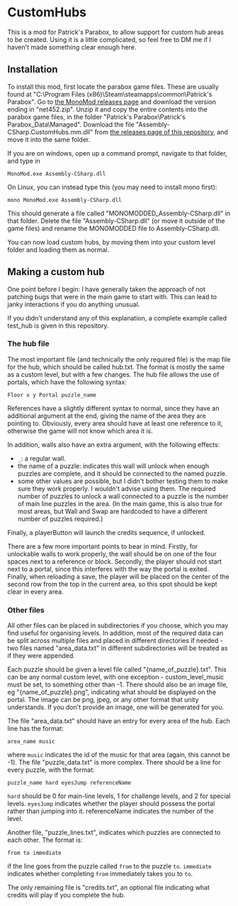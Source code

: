 # CustomHubs
This is a mod for Patrick's Parabox, to allow support for custom hub areas to be created. Using it is a little complicated, so feel free to DM me if I haven't made something clear enough here.
## Installation
To install this mod, first locate the parabox game files. These are usually found at "C:\Program Files (x86)\Steam\steamapps\common\Patrick's Parabox". Go to [the MonoMod releases page](https://github.com/MonoMod/MonoMod/releases/) and download the version ending in "net452.zip". Unzip it and copy the entire contents into the parabox game files, in the folder "Patrick's Parabox\Patrick's Parabox_Data\Managed". Download the file "Assembly-CSharp.CustomHubs.mm.dll" from [the releases page of this repository](https://github.com/plokmijnuhby/CustomHubs/releases), and move it into the same folder.

If you are on windows, open up a command prompt, navigate to that folder, and type in
```
MonoMod.exe Assembly-CSharp.dll
```
On Linux, you can instead type this (you may need to install mono first):
```
mono MonoMod.exe Assembly-CSharp.dll
```
This should generate a file called "MONOMODDED_Assembly-CSharp.dll" in that folder. Delete the file "Assembly-CSharp.dll" (or move it outside of the game files) and rename the MONOMODDED file to Assembly-CSharp.dll.

You can now load custom hubs, by moving them into your custom level folder and loading them as normal.

## Making a custom hub
One point before I begin: I have generally taken the approach of not patching bugs that were in the main game to start with. This can lead to janky interactions if you do anything unusual.

If you didn't understand any of this explanation, a complete example called test_hub is given in this repository.
### The hub file
The most important file (and technically the only required file) is the map file for the hub, which should be called hub.txt. The format is mostly the same as a custom level, but with a few changes. The hub file allows the use of portals, which have the following syntax:
```
Floor x y Portal puzzle_name
```
References have a slightly different syntax to normal, since they have an additional argument at the end, giving the name of the area they are pointing to. Obviously, every area should have at least one reference to it, otherwise the game will not know which area it is.

In addition, walls also have an extra argument, with the following effects:
- `_`: a regular wall.
- the name of a puzzle: indicates this wall will unlock when enough puzzles are complete, and it should be connected to the named puzzle.
- some other values are possible, but I didn't bother testing them to make sure they work properly. I wouldn't advise using them.
The required number of puzzles to unlock a wall connected to a puzzle is the number of main line puzzles in the area. (In the main game, this is also true for most areas, but Wall and Swap are hardcoded to have a different number of puzzles required.)

Finally, a playerButton will launch the credits sequence, if unlocked.

There are a few more important points to bear in mind. Firstly, for unlockable walls to work properly, the wall should be on one of the four spaces next to a reference or block. Secondly, the player should not start next to a portal, since this interferes with the way the portal is exited. Finally, when reloading a save, the player will be placed on the center of the second row from the top in the current area, so this spot should be kept clear in every area.

### Other files
All other files can be placed in subdirectories if you choose, which you may find useful for organising levels. In addition, most of the required data can be split across multiple files and placed in different directories if needed - two files named "area_data.txt" in different subdirectories will be treated as if they were appended.

Each puzzle should be given a level file called "{name_of_puzzle}.txt". This can be any normal custom level, with one exception - custom_level_music must be set, to something other than -1. There should also be an image file, eg "{name_of_puzzle}.png", indicating what should be displayed on the portal. The image can be png, jpeg, or any other format that unity understands. If you don't provide an image, one will be generated for you.

The file "area_data.txt" should have an entry for every area of the hub. Each line has the format:
```
area_name music
```
where `music` indicates the id of the music for that area (again, this cannot be -1).
The file "puzzle_data.txt" is more complex. There should be a line for every puzzle, with the format:
```
puzzle_name hard eyesJump referenceName
```
`hard` should be 0 for main-line levels, 1 for challenge levels, and 2 for special levels. `eyesJump` indicates whether the player should possess the portal rather than jumping into it. referenceName indicates the number of the level.

Another file, "puzzle_lines.txt", indicates which puzzles are connected to each other. The format is:
```
from to immediate
```
if the line goes from the puzzle called `from` to the puzzle `to`. `immediate` indicates whether completing `from` immediately takes you to `to`.

The only remaining file is "credits.txt", an optional file indicating what credits will play if you complete the hub.